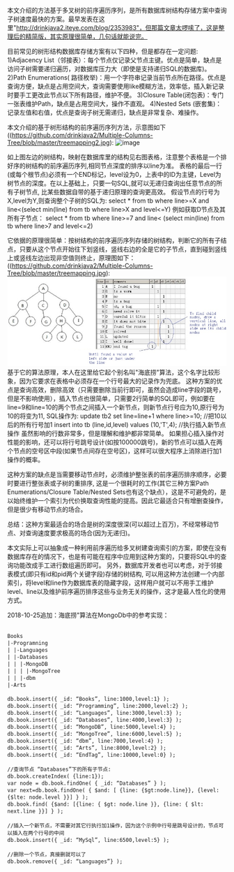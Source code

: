 本文介绍的方法基于多叉树的前序遍历序列，是所有数据库树结构存储方案中查询子树速度最快的方案。最早发表在这里"http://drinkjava2.iteye.com/blog/2353983"，但那篇文章太啰嗦了，这是整理后的精简版，其实原理很简单，几句话就能说完。

目前常见的树形结构数据库存储方案有以下四种，但是都存在一定问题:
1)Adjacency List（邻接表）：每个节点仅记录父节点主键。优点是简单，缺点是访问子树需要递归遍历，对数据库压力大（即使是支持递归SQL的数据库)。
2)Path Enumerations( 路径枚举)：用一个字符串记录当前节点所在路径。优点是查询方便，缺点是占用空间大，查询需要使用like模糊方法，效率低，插入新记录时要手工更改此节点以下所有路径，维护不便。
3)Closure Table(闭包表)：专门一张表维护Path，缺点是占用空间大，操作不直观。
4)Nested Sets (嵌套集)：记录左值和右值，优点是查询子树无需递归，缺点是非常复杂、难操作。

本文介绍的基于树形结构的前序遍历序列方法，示意图如下((https://github.com/drinkjava2/Multiple-Columns-Tree/blob/master/treemapping2.jpg):
![image](treemapping2.jpg)


如上图左边的树结构，映射在数据库里的结构见右图表格，注意整个表格是一个排好序的树结构的前序遍历序列,相同节点深度的排序以line为准。 表格的最后一行(或每个根节点)必须有一个END标记，level设为0，上表中的ID为主键，Level为树节点的深度。在以上基础上，只要一句SQL,就可以无递归查询出任意节点的所有子树节点, 比某些数据自带的基于递归原理的查询更高效。 假设节点的行号为X,level为Y,则查询整个子树的SQL为: 
select * from tb where line>=X and line<(select min(line) from tb where line>X and level<=Y) 
例如获取D节点及其所有子节点： 
select * from tb where line>=7 and line< (select min(line) from tb where line>7 and level<=2)

它依据的原理很简单：按树结构的前序遍历序列存储的树结构，判断它的所有子结点，只要从这个节点开始往下划竖线，竖线右边的全是它的子节点，直到碰到竖线上或竖线左边出现非空值则终止，原理图如下：
((https://github.com/drinkjava2/Multiple-Columns-Tree/blob/master/treemapping.jpg):
![image](treemapping.jpg)  
基于它的算法原理，本人在这里给它起个别名叫"海底捞"算法，这个名字比较形象，因为它要求在表格中必须存在一个行号最大的记录作为兜底。
这种方案的优点是查询高效，删除高效（只需要删除当前行即可，虽然会造成line字段的跳号，但是不影响使用），插入节点也很简单，只需要2行简单的SQL即可，例如要在line=9和line=10的两个节点之间插入一个新节点，则新节点行号应为10,原行号为10的将变为11, SQL操作为:
update tb2 set line=line+1 where line>=10; //把10以后的所有行号加1
insert into tb (line,id,level) values (10,'T',4); //执行插入新节点操作
虽然影响的行数非常多，但是理解和维护都非常简单。 如果担心插入操作对性能的影响，还可以将行号跳号设计(如按100000跳号)，新的节点可以插入在两个节点的空号区中段(如果节点间存在空号区)，这样可以很大程序上消除进行加1操作的概率。

这种方案的缺点是当需要移动节点时，必须维护整张表的前序遍历排序顺序，必要时要进行整张表或子树的重排序, 这是一个很耗时的工作(其它三种方案Path Enumerations/Closure Table/Nested Sets也有这个缺点），这是不可避免的，是以始终维护一个索引为代价换取查询性能的提高。因此它最适合只有增删查操作，但是很少有移动节点的场合。

总结：这种方案最适合的场合是树的深度很深(可以超过上百万)，不经常移动节点、对查询速度要求极高的场合(因为无递归)。

本文实际上可以抽象成一种利用前序遍历给多叉树建查询索引的方案，即使在没有数据库存在的情况下，也是有可能在程序中应用到这种方案的，只要将SQL中的查询功能改成手工进行数组遍历即可。
另外，数据库开发者也可以考虑，对于邻接表模式(即只有id和pid两个关键字段)存储的树结构, 可以用这种方法创建一个内部索引，将level和line作为数据库表的隐藏字段，这样用户就可以不用手工维护level、line以及维护前序遍历排序这些与业务无关的操作，这才是最人性化的使用方式。

2018-10-25追加：海底捞"算法在MongoDb中的参考实现：

```

Books
|-Programning
| |-Languages
| |-Databases
| | |-MongoDB
| | | |-MongoTree
| | |-dbm
|-Arts

db.book.insert({ _id: “Books”, line:1000,level:1} );
db.book.insert({ _id: “Programming”, line:2000,level:2} );
db.book.insert({ _id: “Languages”, line:3000,level:3} );
db.book.insert({ _id: “Databases”, line:4000,level:3} );
db.book.insert({ _id: “MongoDB”, line:5000,level:4} );
db.book.insert({ _id: “MongoTree”, line:6000,level:5} );
db.book.insert({ _id: “dbm”, line:7000,level:4} );
db.book.insert({ _id: “Arts”, line:8000,level:2} );
db.book.insert({ _id: “EndTag”, line:10000,level:0} );

//查询节点 “Databases”下的所有子节点:
db.book.createIndex( {line:1});
var node = db.book.findOne( { _id: “Databases” } );
var next=db.book.findOne( { $and: [ {line: {$gt:node.line}}, {level:{$lte: node.level }}] } );
db.book.find( {$and: [{line: { $gt: node.line }}, {line: { $lt: next.line }}] } );

//插入一个新节点，不需要对其它行执行加1操作，因为这个示例中行号是跳号设计的，节点可以插入在两个行号的中间
db.book.insert({ _id: “MySql”, line:6500,level:5} );

//删除一个节点，真接删就可以了
db.book.remove({ _id: “Languages”} );

```
